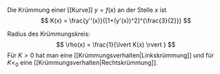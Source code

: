 Die Krümmung einer [[Kurve]] $y=f(x)$ an der Stelle $x$ ist
$$
K(x) = \frac{y''(x)}{[1+(y'(x))^2]^{\frac{3}{2}}}
$$

Radius des Krümmungskreis:
$$
\rho(x) = \frac{1}{\lvert K(x) \rvert }
$$
Für $K \gt 0$ hat man eine [[Krümmungsverhalten|Linkskrümmung]] und für $K\lt_{0}$ eine [[Krümmungsverhalten|Rechtskrümmung]].